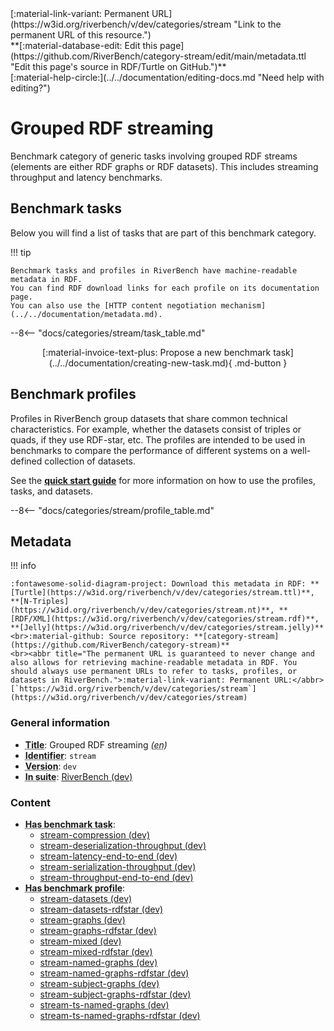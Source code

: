 <div markdown class="rb-top-buttons"><div markdown>[:material-link-variant: Permanent URL](https://w3id.org/riverbench/v/dev/categories/stream "Link to the permanent URL of this resource.")</div><div markdown>**[:material-database-edit: Edit this page](https://github.com/RiverBench/category-stream/edit/main/metadata.ttl "Edit this page's source in RDF/Turtle on GitHub.")**</div><div markdown>[:material-help-circle:](../../documentation/editing-docs.md "Need help with editing?")</div></div>

# Grouped RDF streaming

Benchmark category of generic tasks involving grouped RDF streams (elements are either RDF graphs or RDF datasets). This includes streaming throughput and latency benchmarks.
## Benchmark tasks

Below you will find a list of tasks that are part of this benchmark category.

!!! tip

    Benchmark tasks and profiles in RiverBench have machine-readable metadata in RDF.
    You can find RDF download links for each profile on its documentation page.
    You can also use the [HTTP content negotiation mechanism](../../documentation/metadata.md).

--8<-- "docs/categories/stream/task_table.md"

<div style="text-align: center" markdown>[:material-invoice-text-plus: Propose a new benchmark task](../../documentation/creating-new-task.md){ .md-button }</div>

## Benchmark profiles

Profiles in RiverBench group datasets that share common technical characteristics.
For example, whether the datasets consist of triples or quads, if they use RDF-star, etc.
The profiles are intended to be used in benchmarks to compare the performance of different systems on a well-defined collection of datasets.

See the **[quick start guide](../../documentation/using.md)** for more information on how to use the profiles, tasks, and datasets.

--8<-- "docs/categories/stream/profile_table.md"



## Metadata



!!! info

    :fontawesome-solid-diagram-project: Download this metadata in RDF: **[Turtle](https://w3id.org/riverbench/v/dev/categories/stream.ttl)**, **[N-Triples](https://w3id.org/riverbench/v/dev/categories/stream.nt)**, **[RDF/XML](https://w3id.org/riverbench/v/dev/categories/stream.rdf)**, **[Jelly](https://w3id.org/riverbench/v/dev/categories/stream.jelly)**
    <br>:material-github: Source repository: **[category-stream](https://github.com/RiverBench/category-stream)**
    <br><abbr title="The permanent URL is guaranteed to never change and also allows for retrieving machine-readable metadata in RDF. You should always use permanent URLs to refer to tasks, profiles, or datasets in RiverBench.">:material-link-variant: Permanent URL:</abbr> [`https://w3id.org/riverbench/v/dev/categories/stream`](https://w3id.org/riverbench/v/dev/categories/stream)



### General information

- **<abbr title="A name given to the resource.">Title</abbr>**: Grouped RDF streaming _(<abbr title="English">en</abbr>)_
- **<abbr title="An unambiguous reference to the resource within a given context.">Identifier</abbr>**: `stream`
- **<abbr title="The version indicator (name or identifier) of a resource.">Version</abbr>**: `dev`
- **<abbr title="Indicates the benchmark suite to which a dataset or profile belongs">In suite</abbr>**: [RiverBench (dev)](https://w3id.org/riverbench/)

### Content

- **<abbr title="For benchmark categories this property indicates tasks that belong to the category.">Has benchmark task</abbr>**: 
    - [stream-compression (dev)](https://w3id.org/riverbench/v/dev/tasks/stream-compression)
    - [stream-deserialization-throughput (dev)](https://w3id.org/riverbench/v/dev/tasks/stream-deserialization-throughput)
    - [stream-latency-end-to-end (dev)](https://w3id.org/riverbench/v/dev/tasks/stream-latency-end-to-end)
    - [stream-serialization-throughput (dev)](https://w3id.org/riverbench/v/dev/tasks/stream-serialization-throughput)
    - [stream-throughput-end-to-end (dev)](https://w3id.org/riverbench/v/dev/tasks/stream-throughput-end-to-end)
- **<abbr title="For benchmark categories this property indicates profiles that belong to the category.">Has benchmark profile</abbr>**: 
    - [stream-datasets (dev)](https://w3id.org/riverbench/v/dev/profiles/stream-datasets)
    - [stream-datasets-rdfstar (dev)](https://w3id.org/riverbench/v/dev/profiles/stream-datasets-rdfstar)
    - [stream-graphs (dev)](https://w3id.org/riverbench/v/dev/profiles/stream-graphs)
    - [stream-graphs-rdfstar (dev)](https://w3id.org/riverbench/v/dev/profiles/stream-graphs-rdfstar)
    - [stream-mixed (dev)](https://w3id.org/riverbench/v/dev/profiles/stream-mixed)
    - [stream-mixed-rdfstar (dev)](https://w3id.org/riverbench/v/dev/profiles/stream-mixed-rdfstar)
    - [stream-named-graphs (dev)](https://w3id.org/riverbench/v/dev/profiles/stream-named-graphs)
    - [stream-named-graphs-rdfstar (dev)](https://w3id.org/riverbench/v/dev/profiles/stream-named-graphs-rdfstar)
    - [stream-subject-graphs (dev)](https://w3id.org/riverbench/v/dev/profiles/stream-subject-graphs)
    - [stream-subject-graphs-rdfstar (dev)](https://w3id.org/riverbench/v/dev/profiles/stream-subject-graphs-rdfstar)
    - [stream-ts-named-graphs (dev)](https://w3id.org/riverbench/v/dev/profiles/stream-ts-named-graphs)
    - [stream-ts-named-graphs-rdfstar (dev)](https://w3id.org/riverbench/v/dev/profiles/stream-ts-named-graphs-rdfstar)

